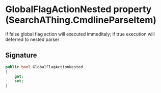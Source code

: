 # GlobalFlagActionNested property (SearchAThing.CmdlineParseItem)
if false global flag action will executed immeditaly; if true execution will deferred to nested parser

## Signature
```csharp
public bool GlobalFlagActionNested
{
    get;
    set;
}
```
